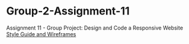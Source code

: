 # Group-2-Assignment-11
Assignment 11 - Group Project: Design and Code a Responsive Website
[Style Guide and Wireframes](<../../Downloads/Assignment 11 Styles and Wireframes-1.pdf>)